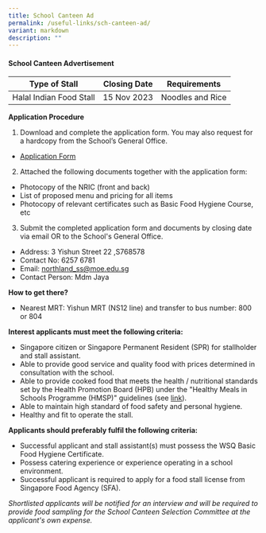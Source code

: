 ```yaml
---
title: School Canteen Ad
permalink: /useful-links/sch-canteen-ad/
variant: markdown
description: ""
---
```

#### School Canteen Advertisement

| Type of Stall | Closing Date | Requirements |
| -------- | -------- | -------- |
| Halal Indian Food Stall   | 15 Nov 2023     | Noodles and Rice  |

**Application Procedure**
1. Download and complete the application form. You may also request for a hardcopy from the School’s General Office.
* [Application Form](/files/canteen-stall-application-form.pdf) 
2. Attached the following documents together with the application form:
* Photocopy of the NRIC (front and back)
* List of proposed menu and pricing for all items
* Photocopy of relevant certificates such as Basic Food Hygiene Course, etc

3. Submit the completed application form and documents by closing date via email OR to the School's General Office.

* Address: 3 Yishun Street 22 ,S768578
* Contact No: 6257 6781
* Email: northland_ss@moe.edu.sg
* Contact Person: Mdm Jaya  

**How to get there?**
* Nearest MRT: Yishun MRT (NS12 line) and transfer to bus number: 800 or 804

**Interest applicants must meet the following criteria:**
* Singapore citizen or Singapore Permanent Resident (SPR) for stallholder and stall assistant.
* Able to provide good service and quality food with prices determined in consultation with the school.
* Able to provide cooked food that meets the health / nutritional standards set by the Health Promotion Board (HPB) under the "Healthy Meals in Schools Programme (HMSP)" guidelines (see [link](https://www.hpb.gov.sg/schools/school-programmes/healthy-meals-in-schools-programme)).
* Able to maintain high standard of food safety and personal hygiene.
* Healthy and fit to operate the stall.


**Applicants should preferably fulfil the following criteria:**
* Successful applicant and stall assistant(s) must possess the WSQ Basic Food Hygiene Certificate.
* Possess catering experience or experience operating in a school environment.
* Successful applicant is required to apply for a food stall license from Singapore Food Agency (SFA). 


*Shortlisted applicants will be notified for an interview and will be required to provide food sampling for the School Canteen Selection Committee at the applicant's own expense.*